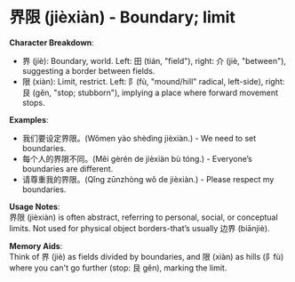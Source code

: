 # **界限 (jièxiàn) - Boundary; limit**

**Character Breakdown**:  
- 界 (jiè): Boundary, world. Left: 田 (tián, "field"), right: 介 (jiè, "between"), suggesting a border between fields.  
- 限 (xiàn): Limit, restrict. Left: 阝(fù, "mound/hill" radical, left-side), right: 艮 (gěn, "stop; stubborn"), implying a place where forward movement stops.

**Examples**:  
- 我们要设定界限。(Wǒmen yào shèdìng jièxiàn.) - We need to set boundaries.  
- 每个人的界限不同。(Měi gèrén de jièxiàn bù tóng.) - Everyone’s boundaries are different.  
- 请尊重我的界限。(Qǐng zūnzhòng wǒ de jièxiàn.) - Please respect my boundaries.

**Usage Notes**:  
界限 (jièxiàn) is often abstract, referring to personal, social, or conceptual limits. Not used for physical object borders-that’s usually 边界 (biānjiè).

**Memory Aids**:  
Think of 界 (jiè) as fields divided by boundaries, and 限 (xiàn) as hills (阝fù) where you can't go further (stop: 艮 gěn), marking the limit.